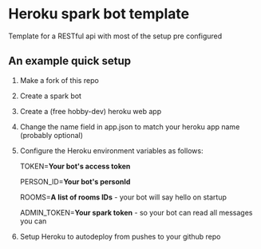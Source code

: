 # Heroku spark bot template
Template for a RESTful api with most of the setup pre configured

## An example quick setup

1. Make a fork of this repo

2. Create a spark bot

3. Create a (free hobby-dev) heroku web app

4. Change the name field in app.json to match your heroku app name (probably optional)

5. Configure the Heroku environment variables as follows:
    
    TOKEN=**Your bot's access token**
    
    PERSON_ID=**Your bot's personId**

    ROOMS=**A list of rooms IDs** - your bot will say hello on startup

    ADMIN_TOKEN=**Your spark token** - so your bot can read all messages you can
    
6. Setup Heroku to autodeploy from pushes to your github repo
